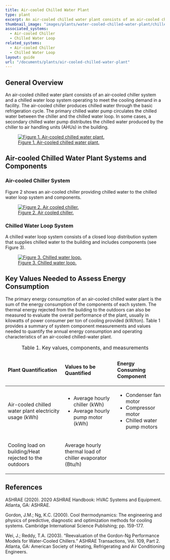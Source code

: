 ```yaml
---
title: Air-cooled Chilled Water Plant
type: plant
excerpt: An air-cooled chilled water plant consists of an air-cooled chiller system and a chilled water loop system operating to meet the cooling demand in a facility.
thumbnail_image: "images/plants/water-cooled-chilled-water-plant/chilled-water-plant-overview.jpeg"
associated_systems:
  - Air-cooled Chiller
  - Chilled Water Loop
related_systems:
  - Air-cooled Chiller
  - Chilled Water Loop
layout: guide
url: "/documents/plants/air-cooled-chilled-water-plant"
---
```


## General Overview

An air-cooled chilled water plant consists of an air-cooled chiller system and a chilled water loop system operating to meet the cooling demand in a facility. The air-cooled chiller produces chilled water through the basic refrigeration cycle. The primary chilled water pump circulates the chilled water between the chiller and the chilled water loop. In some cases, a secondary chilled water pump distributes the chilled water produced by the chiller to air handling units (AHUs) in the building.

<a href="/images/plants/air-cooled-chilled-water-plant/air-cooled chilled water plant figure 1.png">
    <figure class="figure mb-4 mt-3">
        <img src="/images/plants/air-cooled-chilled-water-plant/air-cooled chilled water plant figure 1.png" class="figure-img img-fluid rounded" alt="Figure 1. Air-cooled chilled water plant.">
        <figcaption class="figure-caption text-left">Figure 1. Air-cooled chilled water plant.</figcaption>
    </figure>
</a>

## Air-cooled Chilled Water Plant Systems and Components

### Air-cooled Chiller System

Figure 2 shows an air-cooled chiller providing chilled water to the chilled water loop system and components. 

<a href="/images/plants/air-cooled-chilled-water-plant/air-cooled chilled water plant figure 2.png">
    <figure class="figure mb-4 mt-3">
        <img src="/images/plants/air-cooled-chilled-water-plant/air-cooled chilled water plant figure 2.png" class="figure-img img-fluid rounded" alt="Figure 2. Air cooled chiller.">
        <figcaption class="figure-caption text-left">Figure 2. Air cooled chiller.</figcaption>
    </figure>
</a>

### Chilled Water Loop System

A chilled water loop system consists of a closed loop distribution system that supplies chilled water to the building and includes components (see Figure 3).

<a href="/images/plants/air-cooled-chilled-water-plant/air-cooled chilled water plant figure 3.png">
    <figure class="figure mb-4 mt-3">
        <img src="/images/plants/air-cooled-chilled-water-plant/air-cooled chilled water plant figure 3.png" class="figure-img img-fluid rounded" alt="Figure 3. Chilled water loop.">
        <figcaption class="figure-caption text-left">Figure 3. Chilled water loop.</figcaption>
    </figure>
</a>

## Key Values Needed to Assess Energy Consumption

The primary energy consumption of an air-cooled chilled water plant is the sum of the energy consumption of the components of each system. The thermal energy rejected from the building to the outdoors can also be measured to evaluate the overall performance of the plant, usually in kilowatts of power consumer per ton of cooling provided (kW/ton). Table 1  provides a summary of system component measurements and values needed to quantify the annual energy consumption and operating characteristics of an air-cooled chilled-water plant. 

<table>
    <caption>Table 1. Key values, components, and measurements</caption>
    <thead>
        <tr>
            <td>
                <p><strong>Plant Quantification</strong></p>
            </td>
            <td>
                <p><strong>Values to be Quantified</strong></p>
            </td>
            <td>
                <p><strong>Energy Consuming Component</strong></p>
            </td>
        </tr>
    <tbody>
        <tr>
            <td>
                <p>Air-cooled chilled water plant electricity usage (kWh)</p>
            </td>
            <td>
                <ul>
                    <li>Average hourly chiller (kWh)</li>
                    <li>Average hourly pump motor (kWh)</li>
                </ul>
            </td>
            <td>
                <ul>
                    <li>Condenser fan motor</li>
                    <li>Compressor motor</li>
                    <li>Chilled water pump motors</li>
                </ul>
            </td>
        </tr>
        <tr>
            <td>
                <p>Cooling load on building/Heat rejected to the outdoors</p>
            </td>
            <td>
                <p>Average hourly thermal load of chiller evaporator (Btu/h)</p>
            </td>
            <td>
                <p></p>
            </td>
        </tr>
    </tbody>
</table>

## References

<!-- Must have emty line after the opeing div tag. If we use a numbered list to relate to in text citations, remove the div  -->
<div class="references">

ASHRAE (2020). 2020 ASHRAE Handbook: HVAC Systems and Equipment. Atlanta, GA: ASHRAE. 

Gordon, J.M.; Ng, K.C. (2000). Cool thermodynamics: The engineering and physics of predictive, diagnostic and optimization methods for cooling systems. Cambridge International Science Publishing; pp. 159-177.

Wei, J.; Reddy, T.A. (2003). “Reevaluation of the Gordon-Ng Performance Models for Water-Cooled Chillers.” ASHRAE Transactions, Vol. 109, Part 2. Atlanta, GA: American Society of Heating, Refrigerating and Air Conditioning Engineers.  

</div>